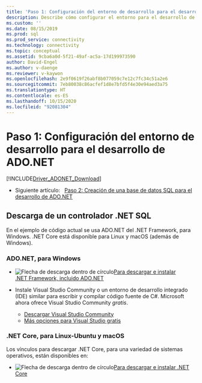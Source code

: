 ```yaml
---
title: 'Paso 1: Configuración del entorno de desarrollo para el desarrollo de ADO.NET | Microsoft Docs'
description: Describe cómo configurar el entorno para el desarrollo de ADO.NET.
ms.custom: ''
ms.date: 08/15/2019
ms.prod: sql
ms.prod_service: connectivity
ms.technology: connectivity
ms.topic: conceptual
ms.assetid: 9cba6a0d-5f21-49af-ac5a-17d199973590
author: David-Engel
ms.author: v-daenge
ms.reviewer: v-kaywon
ms.openlocfilehash: 2e9f0619f26abf8b077059c7e12c7fc34c51a2e6
ms.sourcegitcommit: 7eb80038c86acfef1d8e7bfd5f4e30e94aed3a75
ms.translationtype: HT
ms.contentlocale: es-ES
ms.lasthandoff: 10/15/2020
ms.locfileid: "92081304"
---
```

# <a name="step-1-configure-development-environment-for-adonet-development"></a>Paso 1: Configuración del entorno de desarrollo para el desarrollo de ADO.NET

[!INCLUDE[Driver_ADONET_Download](../../includes/driver_adonet_download.md)]

- Siguiente artículo:&nbsp;&nbsp;&nbsp;[Paso 2: Creación de una base de datos SQL para el desarrollo de ADO.NET](step-2-create-sql-database-ado-net-development.md)  

## <a name="download-a-net-sql-driver"></a>Descarga de un controlador .NET SQL

En el ejemplo de código actual se usa ADO.NET del .NET Framework, para Windows. .NET Core está disponible para Linux y macOS (además de Windows).

### <a name="adonet-for-windows"></a>ADO.NET, para Windows

- ![Flecha de descarga dentro de círculo](../../ssms/media/download-icon.png)[Para descargar e instalar .NET Framework, incluido ADO.NET](../sql-connection-libraries.md#anchor-20-drivers-relational-access)

- Instale Visual Studio Community o un entorno de desarrollo integrado (IDE) similar para escribir y compilar código fuente de C#. Microsoft ahora ofrece Visual Studio Community *gratis*.  
    - [Descargar Visual Studio Community](https://www.visualstudio.com/products/visual-studio-community-vs)  
    - [Más opciones para Visual Studio gratis](https://www.visualstudio.com/products/free-developer-offers-vs.aspx)  


### <a name="net-core-for-linux-ubuntu-and-macos"></a>.NET Core, para Linux-Ubuntu y macOS

Los vínculos para descargar .NET Core, para una variedad de sistemas operativos, están disponibles en:

- ![Flecha de descarga dentro de círculo](../../ssms/media/download-icon.png)[Para descargar e instalar .NET Core](../sql-connection-libraries.md#anchor-20-drivers-relational-access)

